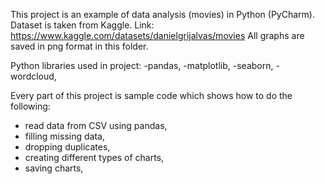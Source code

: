 This project is an example of data analysis (movies) in Python (PyCharm).
Dataset is taken from Kaggle. Link: https://www.kaggle.com/datasets/danielgrijalvas/movies
All graphs are saved in png format in this folder.

Python libraries used in project:
-pandas,
-matplotlib,
-seaborn,
-wordcloud,

Every part of this project is sample code which shows how to do the following:
- read data from CSV using pandas,
- filling missing data,
- dropping duplicates,
- creating different types of charts,
- saving charts,


